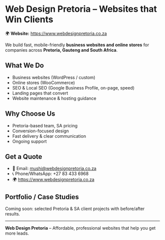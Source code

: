 # Web Design Pretoria – Websites that Win Clients

🌍 **Website:** https://www.webdesignpretoria.co.za

We build fast, mobile-friendly **business websites and online stores** for companies across **Pretoria, Gauteng and South Africa**.

## What We Do
- Business websites (WordPress / custom)
- Online stores (WooCommerce)
- SEO & Local SEO (Google Business Profile, on-page, speed)
- Landing pages that convert
- Website maintenance & hosting guidance

## Why Choose Us
- Pretoria-based team, SA pricing
- Conversion-focused design
- Fast delivery & clear communication
- Ongoing support

## Get a Quote
- 📧 Email: mushi@webdesignpretoria.co.za  
- 📞 Phone/WhatsApp: +27 83 433 6968 
- 🌍 https://www.webdesignpretoria.co.za

## Portfolio / Case Studies
Coming soon: selected Pretoria & SA client projects with before/after results.

---

**Web Design Pretoria** – Affordable, professional websites that help you get more leads.

